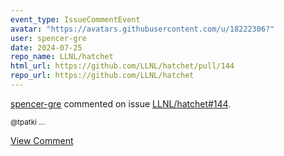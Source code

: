```yaml
---
event_type: IssueCommentEvent
avatar: "https://avatars.githubusercontent.com/u/18222306?"
user: spencer-gre
date: 2024-07-25
repo_name: LLNL/hatchet
html_url: https://github.com/LLNL/hatchet/pull/144
repo_url: https://github.com/LLNL/hatchet
---
```


<a href='https://github.com/spencer-gre' target='_blank'>spencer-gre</a> commented on issue <a href='https://github.com/LLNL/hatchet/pull/144' target='_blank'>LLNL/hatchet#144</a>.

<small>@tpatki ...</small>

<a href='https://github.com/LLNL/hatchet/pull/144' target='_blank'>View Comment</a>
